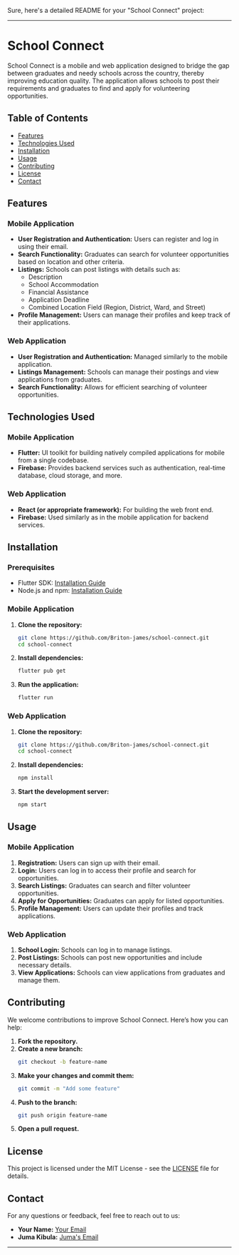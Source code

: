 Sure, here's a detailed README for your "School Connect" project:

---

# School Connect

School Connect is a mobile and web application designed to bridge the gap between graduates and needy schools across the country, thereby improving education quality. The application allows schools to post their requirements and graduates to find and apply for volunteering opportunities.

## Table of Contents
- [Features](#features)
- [Technologies Used](#technologies-used)
- [Installation](#installation)
- [Usage](#usage)
- [Contributing](#contributing)
- [License](#license)
- [Contact](#contact)

## Features

### Mobile Application
- **User Registration and Authentication:** Users can register and log in using their email.
- **Search Functionality:** Graduates can search for volunteer opportunities based on location and other criteria.
- **Listings:** Schools can post listings with details such as:
  - Description
  - School Accommodation
  - Financial Assistance
  - Application Deadline
  - Combined Location Field (Region, District, Ward, and Street)
- **Profile Management:** Users can manage their profiles and keep track of their applications.

### Web Application
- **User Registration and Authentication:** Managed similarly to the mobile application.
- **Listings Management:** Schools can manage their postings and view applications from graduates.
- **Search Functionality:** Allows for efficient searching of volunteer opportunities.

## Technologies Used

### Mobile Application
- **Flutter:** UI toolkit for building natively compiled applications for mobile from a single codebase.
- **Firebase:** Provides backend services such as authentication, real-time database, cloud storage, and more.

### Web Application
- **React (or appropriate framework):** For building the web front end.
- **Firebase:** Used similarly as in the mobile application for backend services.

## Installation

### Prerequisites
- Flutter SDK: [Installation Guide](https://flutter.dev/docs/get-started/install)
- Node.js and npm: [Installation Guide](https://nodejs.org/)

### Mobile Application

1. **Clone the repository:**
    ```sh
    git clone https://github.com/Briton-james/school-connect.git
    cd school-connect
    ```

2. **Install dependencies:**
    ```sh
    flutter pub get
    ```

3. **Run the application:**
    ```sh
    flutter run
    ```

### Web Application

1. **Clone the repository:**
    ```sh
    git clone https://github.com/Briton-james/school-connect.git
    cd school-connect
    ```

2. **Install dependencies:**
    ```sh
    npm install
    ```

3. **Start the development server:**
    ```sh
    npm start
    ```

## Usage

### Mobile Application
1. **Registration:** Users can sign up with their email.
2. **Login:** Users can log in to access their profile and search for opportunities.
3. **Search Listings:** Graduates can search and filter volunteer opportunities.
4. **Apply for Opportunities:** Graduates can apply for listed opportunities.
5. **Profile Management:** Users can update their profiles and track applications.

### Web Application
1. **School Login:** Schools can log in to manage listings.
2. **Post Listings:** Schools can post new opportunities and include necessary details.
3. **View Applications:** Schools can view applications from graduates and manage them.

## Contributing

We welcome contributions to improve School Connect. Here’s how you can help:

1. **Fork the repository.**
2. **Create a new branch:**
    ```sh
    git checkout -b feature-name
    ```
3. **Make your changes and commit them:**
    ```sh
    git commit -m "Add some feature"
    ```
4. **Push to the branch:**
    ```sh
    git push origin feature-name
    ```
5. **Open a pull request.**

## License

This project is licensed under the MIT License - see the [LICENSE](LICENSE) file for details.

## Contact

For any questions or feedback, feel free to reach out to us:

- **Your Name:** [Your Email](mailto:britonmh12@gmail.com)
- **Juma Kibula:** [Juma's Email](mailto:kibulajr@gmail.com)

---

